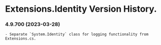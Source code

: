 ﻿# Extensions.Identity Version History.

### **4.9.700 (2023-03-28)**<br>
	- Separate `System.Identity` class for logging functionality from Extensions.cs.
